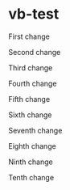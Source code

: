 # vb-test

First change

Second change

Third change

Fourth  change

Fifth change

Sixth change

Seventh change

Eighth change

Ninth change

Tenth change